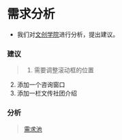 # 需求分析
- 我们对[文创学院](http://newmedia.nfu.edu.cn/wcy/)进行分析，提出建议。

### 建议
> 1. 需要调整滚动框的位置
  2. 添加一个咨询窗口
  3. 添加一栏文传社团介绍

### 分析
> [需求池](https://github.com/chen7179/operation/blob/master/images/%E9%9C%80%E6%B1%82%E6%B1%A0.png)



